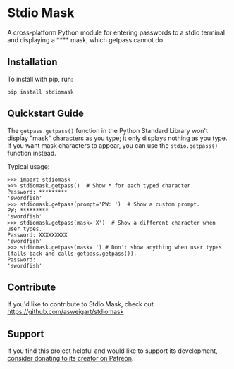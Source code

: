 Stdio Mask
======

A cross-platform Python module for entering passwords to a stdio terminal and displaying a **** mask, which getpass cannot do.

Installation
------------

To install with pip, run:

    pip install stdiomask

Quickstart Guide
----------------

The `getpass.getpass()` function in the Python Standard Library won't display "mask" characters as you type; it only displays nothing as you type. If you want mask characters to appear, you can use the `stdio.getpass()` function instead.

Typical usage:

    >>> import stdiomask
    >>> stdiomask.getpass()  # Show * for each typed character.
    Password: *********
    'swordfish'
    >>> stdiomask.getpass(prompt='PW: ')  # Show a custom prompt.
    PW: *********
    'swordfish'
    >>> stdiomask.getpass(mask='X')  # Show a different character when user types.
    Password: XXXXXXXXX
    'swordfish'
    >>> stdiomask.getpass(mask='') # Don't show anything when user types (falls back and calls getpass.getpass()).
    Password:
    'swordfish'

Contribute
----------

If you'd like to contribute to Stdio Mask, check out https://github.com/asweigart/stdiomask

Support
-------

If you find this project helpful and would like to support its development, [consider donating to its creator on Patreon](https://www.patreon.com/AlSweigart).
